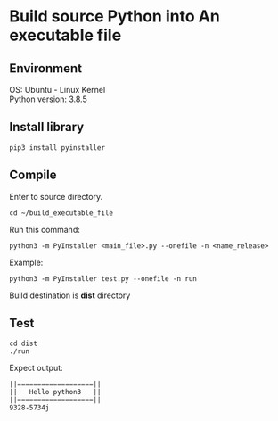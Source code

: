 # Build source Python into An executable file
## Environment
OS: Ubuntu - Linux Kernel<br>
Python version: 3.8.5<br>
## Install library
```
pip3 install pyinstaller
```
## Compile
Enter to source directory.
```
cd ~/build_executable_file
```

Run this command:
```
python3 -m PyInstaller <main_file>.py --onefile -n <name_release>
```

Example:
```
python3 -m PyInstaller test.py --onefile -n run

```

Build destination is <b>dist</b> directory

## Test
```
cd dist
./run
```

Expect output:
```
||===================||
||   Hello python3   ||
||===================||
9328-5734j
```

